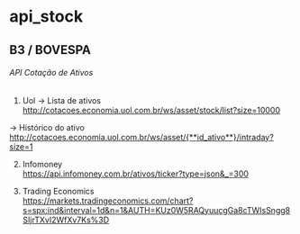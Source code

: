 # api_stock

## B3 / BOVESPA

###### API Cotação de Ativos

1. Uol
-> Lista de ativos <br />
http://cotacoes.economia.uol.com.br/ws/asset/stock/list?size=10000

-> Histórico do ativo<br />
http://cotacoes.economia.uol.com.br/ws/asset/{**id_ativo**}/intraday?size=1


2. Infomoney<br />
https://api.infomoney.com.br/ativos/ticker?type=json&_=300


3. Trading Economics<br />
https://markets.tradingeconomics.com/chart?s=spx:ind&interval=1d&n=1&AUTH=KUz0W5RAQyuucgGa8cTWIsSngg8SIjrTXvI2WfXv7Ks%3D

